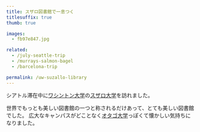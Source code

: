 ```yaml
---
title: スザロ図書館で一息つく
titlesuffix: true
thumb: true

images:
  - fb97e847.jpg

related:
  - /july-seattle-trip
  - /murrays-salmon-bagel
  - /barcelona-trip

permalink: /uw-suzallo-library
---
```


シアトル滞在中に[ワシントン大学](https://ja.wikipedia.org/wiki/%E3%83%AF%E3%82%B7%E3%83%B3%E3%83%88%E3%83%B3%E5%A4%A7%E5%AD%A6_(%E3%83%AF%E3%82%B7%E3%83%B3%E3%83%88%E3%83%B3%E5%B7%9E))の[スザロ大学](https://en.wikipedia.org/wiki/Suzzallo_Library)を訪れました。

世界でもっとも美しい図書館の一つと称されるだけあって、とても美しい図書館でした。
広大なキャンパスがどことなく[オタゴ大学](https://ja.wikipedia.org/wiki/%E3%82%AA%E3%82%BF%E3%82%B4%E5%A4%A7%E5%AD%A6)っぽくて懐かしい気持ちになりました。
